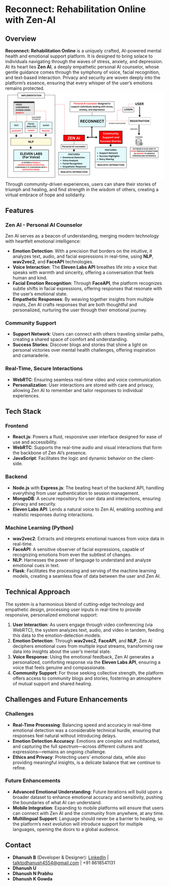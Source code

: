 
# Reconnect: Rehabilitation Online with Zen-AI



## Overview

**Reconnect: Rehabilitation Online** is a uniquely crafted, AI-powered mental health and emotional support platform. It is designed to bring solace to individuals navigating through the waves of stress, anxiety, and depression. At its heart lies **Zen AI**, a deeply empathetic personal AI counselor, whose gentle guidance comes through the symphony of voice, facial recognition, and text-based interaction. Privacy and security are woven deeply into the platform’s essence, ensuring that every whisper of the user’s emotions remains protected.
![Reconnect Workflow](Reconnect_Workflow.jpg)
Through community-driven experiences, users can share their stories of triumph and healing, and find strength in the wisdom of others, creating a virtual embrace of hope and solidarity.

## Features

### Zen AI - Personal AI Counselor
Zen AI serves as a beacon of understanding, merging modern technology with heartfelt emotional intelligence:
- **Emotion Detection**: With a precision that borders on the intuitive, it analyzes text, audio, and facial expressions in real-time, using **NLP**, **wav2vec2**, and **FaceAPI** technologies.
- **Voice Interaction**: The **Eleven Labs API** breathes life into a voice that speaks with warmth and sincerity, offering a conversation that feels human and kind.
- **Facial Emotion Recognition**: Through **FaceAPI**, the platform recognizes subtle shifts in facial expressions, offering responses that resonate with the user’s emotional state.
- **Empathetic Responses**: By weaving together insights from multiple inputs, Zen AI crafts responses that are both thoughtful and personalized, nurturing the user through their emotional journey.

### Community Support
- **Support Network**: Users can connect with others traveling similar paths, creating a shared space of comfort and understanding.
- **Success Stories**: Discover blogs and stories that shine a light on personal victories over mental health challenges, offering inspiration and camaraderie.

### Real-Time, Secure Interactions
- **WebRTC**: Ensuring seamless real-time video and voice communication.
- **Personalization**: User interactions are stored with care and privacy, allowing Zen AI to remember and tailor responses to individual experiences.

## Tech Stack

### Frontend
- **React.js**: Powers a fluid, responsive user interface designed for ease of use and accessibility.
- **WebRTC**: Supports the real-time audio and visual interactions that form the backbone of Zen AI’s presence.
- **JavaScript**: Facilitates the logic and dynamic behavior on the client-side.

### Backend
- **Node.js** with **Express.js**: The beating heart of the backend API, handling everything from user authentication to session management.
- **MongoDB**: A secure repository for user data and interactions, ensuring privacy and security.
- **Eleven Labs API**: Lends a natural voice to Zen AI, enabling soothing and realistic responses during interactions.

### Machine Learning (Python)
- **wav2vec2**: Extracts and interprets emotional nuances from voice data in real-time.
- **FaceAPI**: A sensitive observer of facial expressions, capable of recognizing emotions from even the subtlest of changes.
- **NLP**: Harnesses the power of language to understand and analyze emotional cues in text.
- **Flask**: Facilitates the processing and serving of the machine learning models, creating a seamless flow of data between the user and Zen AI.

## Technical Approach

The system is a harmonious blend of cutting-edge technology and empathetic design, processing user inputs in real-time to provide responsive, personalized emotional support:
1. **User Interaction**: As users engage through video conferencing (via WebRTC), the system analyzes text, audio, and video in tandem, feeding this data to the emotion-detection models.
2. **Emotion Detection**: Through **wav2vec2**, **FaceAPI**, and **NLP**, Zen AI deciphers emotional cues from multiple input streams, transforming raw data into insights about the user’s mental state.
3. **Voice Response**: Using the emotional feedback, Zen AI generates a personalized, comforting response via the **Eleven Labs API**, ensuring a voice that feels genuine and compassionate.
4. **Community Support**: For those seeking collective strength, the platform offers access to community blogs and stories, fostering an atmosphere of mutual support and shared healing.

## Challenges and Future Enhancements

### Challenges
- **Real-Time Processing**: Balancing speed and accuracy in real-time emotional detection was a considerable technical hurdle, ensuring that responses feel natural without introducing delays.
- **Emotion Detection Accuracy**: Emotions are complex and multifaceted, and capturing the full spectrum—across different cultures and expressions—remains an ongoing challenge.
- **Ethics and Privacy**: Protecting users’ emotional data, while also providing meaningful insights, is a delicate balance that we continue to refine.

### Future Enhancements
- **Advanced Emotional Understanding**: Future iterations will build upon a broader dataset to enhance emotional accuracy and sensitivity, pushing the boundaries of what AI can understand.
- **Mobile Integration**: Expanding to mobile platforms will ensure that users can connect with Zen AI and the community from anywhere, at any time.
- **Multilingual Support**: Language should never be a barrier to healing, so the platform’s next evolution will introduce support for multiple languages, opening the doors to a global audience.


## Contact

- **Dhanush B** (Developer & Designer): [LinkedIn](https://www.linkedin.com/in/dhanush-b-469306249/) | talktodhanush4554@gmail.com | +91 8618541131
- **Dhanush U**
- **Dhanush N Prabhu**
- **Dhanush K Gowda**